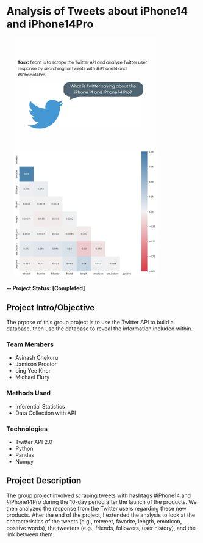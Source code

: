 # Analysis of Tweets about iPhone14 and iPhone14Pro

<img alt="Presentation slide" title="Presentation slide" src="reports/img/presentpic.png" width="375"  hspace="20"> <img alt="Correlation heatmap of tweet and tweeter characteristics" title="Correlation heatmap of tweet and tweeter characteristics" src="reports/img/heatmap.png" width="375"  hspace="20">

#### -- Project Status: [Completed]

## Project Intro/Objective
The prpose of this group project is to use the Twitter API to build a database, then use the database to reveal the information included within. 

### Team Members
* Avinash Chekuru
* Jamison Proctor
* Ling Yee Khor
* Michael Flury

### Methods Used
* Inferential Statistics
* Data Collection with API

### Technologies
* Twitter API 2.0
* Python
* Pandas
* Numpy

## Project Description
The group project involved scraping tweets with hashtags #iPhone14 and #iPhone14Pro during the 10-day period after the launch of the products. We then analyzed the response from the Twitter users regarding these new products. After the end of the project, I extended the analysis to look at the characteristics of the tweets (e.g., retweet, favorite, length, emoticon, positive words), the tweeters (e.g., friends, followers, user history), and the link between them.
